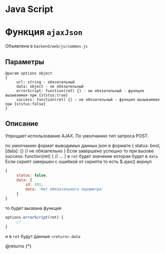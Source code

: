 Java Script
===========

# Функция `ajaxJson`

Объявлена в `backend/web/js/common.js`

## Параметры
```
@param options object
{
     url: string - обязательный
     data: object - не обязательный
     errorScript: function(ret) {} - не обязательный - функция вызываемая при {ststus:true}
     success: function(ret) {} - не обязательный - функция вызываемая при {ststus:false}
}
```

## Описание

Упрощает использование AJAX.
По умолчанию тип запроса POST.

по умолчанию формат выводимых данных json в формате
{
     status: bool,
     [data]: {} // не обязательно
}
Если завершено успешно то при вызове
success: function(ret) {
     // ...
}
в `ret` будет значение которая будет в `data`
Если скрипт завершен с ошибкой от скрипта
то есть $.ajax() вернул
```js
{
     status: false,
     data: {
         id: 101,
         data: 'Нет обязательного параметра'
     }
}
```
то будет вызвана функция
```js
options.errorScript(ret) {
     // ...
}
```
и в `ret` будут данные `<return>.data`

@returns {*}
